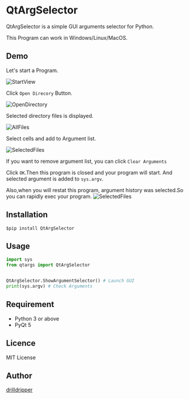 QtArgSelector
===

QtArgSelector is a simple GUI arguments selector for Python. 

This Program can work in Windows/Linux/MacOS.


## Demo
Let's start a Program.

![StartView](readme_resource/StartView.png)

Click `Open Direcory` Button.

![OpenDirectory](readme_resource/OpenDirectory.png)

Selected directory files is displayed.

![AllFiles](readme_resource/SelectedFiles.png)


Select cells and add to Argument list.

![SelectedFiles](readme_resource/SelectCells.png)

If you want to remove argument list, you can click `Clear Arguments`


Click `OK`.Then this program is closed and your program will start. And selected argument is added to `sys.argv`.



Also,when you will restat this program, argument history was selected.So you can rapidly exec your program.
![SelectedFiles](readme_resource/Restart.png)

## Installation
	$pip install QtArgSelector


## Usage
```python
import sys
from qtargs import QtArgSelector


QtArgSelector.ShowArgumentSelector() # Launch GUI
print(sys.argv) # Check Arguments

```


## Requirement
- Python 3 or above
- PyQt 5


## Licence
MIT License

## Author
[drilldripper](https://github.com/drilldripper)
